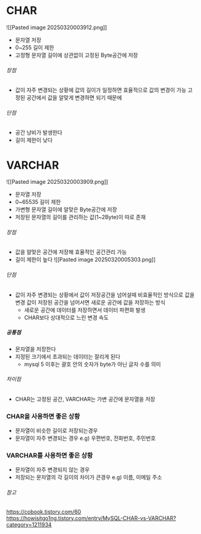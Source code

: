 # CHAR
![[Pasted image 20250320003912.png]]
* 문자열 저장
* 0~255 길이 제한
* 고정형
	문자열 길이에 상관없이 고정된 Byte공간에 저장
###### 장점
* 값이 자주 변경되는 상황에 값의 길이가 일정하면 효율적으로 값의 변경이 가능
	고정된 공간에서 값을 알맞게 변경하면 되기 때문에
###### 단점
* 공간 낭비가 발생한다
* 길이 제한이 낮다

# VARCHAR
![[Pasted image 20250320003909.png]]
* 문자열 저장
* 0~65535 길이 제한
* 가변형
	문자열 길이에 알맞은 Byte공간에 저장
* 저장된 문자열의 길이를 관리하는 값(1~2Byte)이 따로 존재
###### 장점
* 값을 알맞은 공간에 저장해 효율적인 공간관리 가능
* 길이 제한이 높다
![[Pasted image 20250320005303.png]]
###### 단점
* 값이 자주 변경되는 상황에서 값이 저장공간을 넘어설때 비효율적인 방식으로 값을 변경
	값이 저장된 공간을 넘어서면 새로운 공간에 값을 저장하는 방식
	* 새로운 공간에 데이터를 저장하면서 데이터 파편화 발생
	* CHAR보다 상대적으로 느린 변경 속도
##### 공통점
* 문자열을 저장한다
* 지정된 크기에서 초과되는 데이터는 잘리게 된다
	* mysql 5 이후는 괄호 안의 숫자가 byte가 아닌 글자 수를 의미
###### 차이점
* CHAR는 고정된 공간, VARCHAR는 가변 공간에 문자열을 저장
### CHAR을 사용하면 좋은 상황
* 문자열이 비슷한 길이로 저장되는경우
* 문자열이 자주 변경되는 경우
e.g) 우편번호, 전화번호, 주민번호
### VARCHAR를 사용하면 좋은 상황
* 문자열이 자주 변경되지 않는 경우
* 저장되는 문자열의 각 길이의 차이가 큰경우
e.g) 이름, 이메일 주소

###### 참고
https://cobook.tistory.com/60
https://howisitgo1ng.tistory.com/entry/MySQL-CHAR-vs-VARCHAR?category=1211934
